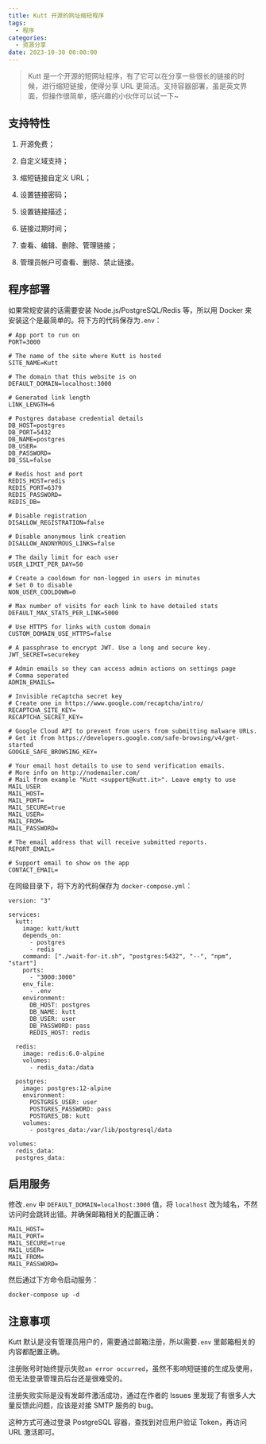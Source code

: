 ```yaml
---
title: Kutt 开源的网址缩短程序
tags:
  - 程序
categories:
  - 资源分享
date: 2023-10-30 00:00:00
---
```


> Kutt 是一个开源的短网址程序，有了它可以在分享一些很长的链接的时候，进行缩短链接，使得分享 URL 更简洁。支持容器部署，虽是英文界面，但操作很简单，感兴趣的小伙伴可以试一下~

<!-- more -->

## 支持特性

1. 开源免费；

2. 自定义域支持；

3. 缩短链接自定义 URL；

4. 设置链接密码；

5. 设置链接描述；

6. 链接过期时间；

7. 查看、编辑、删除、管理链接；

8. 管理员帐户可查看、删除、禁止链接。

## 程序部署

如果常规安装的话需要安装 Node.js/PostgreSQL/Redis 等，所以用 Docker 来安装这个是最简单的。将下方的代码保存为`.env`： 

```
# App port to run on
PORT=3000

# The name of the site where Kutt is hosted
SITE_NAME=Kutt

# The domain that this website is on
DEFAULT_DOMAIN=localhost:3000

# Generated link length
LINK_LENGTH=6

# Postgres database credential details
DB_HOST=postgres
DB_PORT=5432
DB_NAME=postgres
DB_USER=
DB_PASSWORD=
DB_SSL=false

# Redis host and port
REDIS_HOST=redis
REDIS_PORT=6379
REDIS_PASSWORD=
REDIS_DB=

# Disable registration
DISALLOW_REGISTRATION=false

# Disable anonymous link creation
DISALLOW_ANONYMOUS_LINKS=false

# The daily limit for each user
USER_LIMIT_PER_DAY=50

# Create a cooldown for non-logged in users in minutes
# Set 0 to disable
NON_USER_COOLDOWN=0

# Max number of visits for each link to have detailed stats
DEFAULT_MAX_STATS_PER_LINK=5000

# Use HTTPS for links with custom domain
CUSTOM_DOMAIN_USE_HTTPS=false

# A passphrase to encrypt JWT. Use a long and secure key.
JWT_SECRET=securekey

# Admin emails so they can access admin actions on settings page
# Comma seperated
ADMIN_EMAILS=

# Invisible reCaptcha secret key
# Create one in https://www.google.com/recaptcha/intro/
RECAPTCHA_SITE_KEY=
RECAPTCHA_SECRET_KEY=

# Google Cloud API to prevent from users from submitting malware URLs.
# Get it from https://developers.google.com/safe-browsing/v4/get-started
GOOGLE_SAFE_BROWSING_KEY=

# Your email host details to use to send verification emails.
# More info on http://nodemailer.com/
# Mail from example "Kutt <support@kutt.it>". Leave empty to use MAIL_USER
MAIL_HOST=
MAIL_PORT=
MAIL_SECURE=true
MAIL_USER=
MAIL_FROM=
MAIL_PASSWORD=

# The email address that will receive submitted reports.
REPORT_EMAIL=

# Support email to show on the app
CONTACT_EMAIL=
```

在同级目录下，将下方的代码保存为 `docker-compose.yml`：

```
version: "3"

services:
  kutt:
    image: kutt/kutt
    depends_on:
      - postgres
      - redis
    command: ["./wait-for-it.sh", "postgres:5432", "--", "npm", "start"]
    ports:
      - "3000:3000"
    env_file:
      - .env
    environment:
      DB_HOST: postgres
      DB_NAME: kutt
      DB_USER: user
      DB_PASSWORD: pass
      REDIS_HOST: redis

  redis:
    image: redis:6.0-alpine
    volumes:
      - redis_data:/data

  postgres:
    image: postgres:12-alpine
    environment:
      POSTGRES_USER: user
      POSTGRES_PASSWORD: pass
      POSTGRES_DB: kutt
    volumes:
      - postgres_data:/var/lib/postgresql/data

volumes:
  redis_data:
  postgres_data:
```

## 启用服务

修改`.env` 中 `DEFAULT_DOMAIN=localhost:3000` 值，将 `localhost` 改为域名，不然访问时会跳转出错。并确保邮箱相关的配置正确：

```
MAIL_HOST=
MAIL_PORT=
MAIL_SECURE=true
MAIL_USER=
MAIL_FROM=
MAIL_PASSWORD=
```

然后通过下方命令启动服务：

```
docker-compose up -d
```

## 注意事项

Kutt 默认是没有管理员用户的，需要通过邮箱注册，所以需要`.env` 里邮箱相关的内容都配置正确。

注册账号时始终提示失败`an error occurred`，虽然不影响短链接的生成及使用，但无法登录管理员后台还是很难受的。

注册失败实际是没有发邮件激活成功，通过在作者的 Issues 里发现了有很多人大量反馈此问题，应该是对接 SMTP 服务的 bug。

这种方式可通过登录 PostgreSQL 容器，查找到对应用户验证 Token，再访问 URL 激活即可。